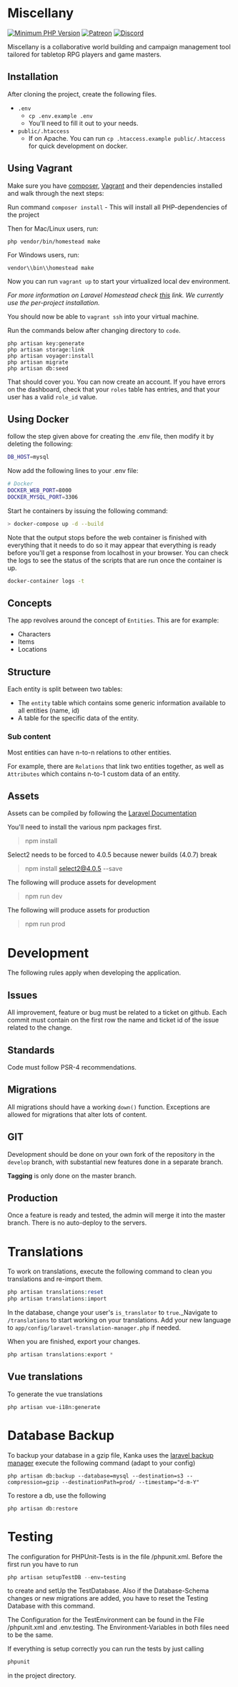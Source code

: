 # Miscellany

[![Minimum PHP Version](http://img.shields.io/badge/php-%3E%3D%207.3-8892BF.svg)](https://php.net/)
[![Patreon](https://img.shields.io/badge/Patreon-Support-orange.svg)](https://patreon.com/kankaio)
[![Discord](https://img.shields.io/discord/413623253366603777.svg)](https://discord.gg/rhsyZJ4)

Miscellany is a collaborative world building and campaign management tool tailored for tabletop RPG players and game masters.

## Installation

After cloning the project, create the following files.

* `.env`
  * `cp .env.example .env`
  * You'll need to fill it out to your needs.
* `public/.htaccess`
  * If on Apache. You can run `cp .htaccess.example public/.htaccess` for quick development on docker.


## Using Vagrant
Make sure you have [composer](https://getcomposer.org), [Vagrant](https://www.vagrantup.com/) and their dependencies installed and walk through the next steps:

Run command `composer install` - This will install all PHP-dependencies of the project

Then for Mac/Linux users, run:

`php vendor/bin/homestead make`

For Windows users, run:

`vendor\\bin\\homestead make`

Now you can run `vagrant up` to start your virtualized local dev environment.

_For more information on Laravel Homestead check [this](https://laravel.com/docs/5.8/homestead) link. We currently use the per-project installation._

You should now be able to `vagrant ssh` into your virtual machine.

Run the commands below after changing directory to `code`.

```
php artisan key:generate
php artisan storage:link
php artisan voyager:install
php artisan migrate
php artisan db:seed
```

That should cover you. You can now create an account. If you have errors on the dashboard, check that your `roles` table has entries, and that your user has a valid `role_id` value.

## Using Docker
follow the step given above for creating the .env file, then modify it by deleting the following:
```bash
DB_HOST=mysql
```
Now add the following lines to your .env file:
```bash
# Docker
DOCKER_WEB_PORT=8000
DOCKER_MYSQL_PORT=3306
```
Start he containers by issuing the following command:
```bash
> docker-compose up -d --build
```
Note that the output stops before the web container is finished with everything that it needs to do so it may appear that everything is ready before you'll get a response from localhost in your browser. You can check the logs to see the status of the scripts that are run once the container is up.
```bash
docker-container logs -t
```


## Concepts

The app revolves around the concept of `Entities`. This are for example:

* Characters
* Items
* Locations

## Structure

Each entity is split between two tables:

* The `entity` table which contains some generic information available to all entities (name, id)
* A table for the specific data of the entity.

### Sub content
Most entities can have n-to-n relations to other entities.

For example, there are `Relations` that link two entities together, as well as `Attributes` which contains n-to-1 custom data of an entity.

## Assets

Assets can be compiled by following the [Laravel Documentation](https://laravel.com/docs/5.6/mix)

You'll need to install the various npm packages first.
> npm install

Select2 needs to be forced to 4.0.5 because newer builds (4.0.7) break

> npm install select2@4.0.5 --save

The following will produce assets for development

> npm run dev

The following will produce assets for production

> npm run prod

# Development

The following rules apply when developing the application.

## Issues

All improvement, feature or bug must be related to a ticket on github. Each commit must contain on the first row the name and ticket id of the issue related to the change.

## Standards

Code must follow PSR-4 recommendations.

## Migrations

All migrations should have a working `down()` function. Exceptions are allowed for migrations that alter lots of content.

## GIT

Development should be done on your own fork of the repository in the `develop` branch, with substantial new features done in a separate branch.

**Tagging** is only done on the master branch.

## Production

Once a feature is ready and tested, the admin will merge it into the master branch. There is no auto-deploy to the servers.

# Translations

To work on translations, execute the following command to clean you translations and re-import them.

```php
php artisan translations:reset
php artisan translations:import
```

In the database, change your user's `is_translator` to `true`._Navigate to `/translations` to start working on your translations. Add your new language to `app/config/laravel-translation-manager.php` if needed.

When you are finished, export your changes.

```php
php artisan translations:export *
```

## Vue translations

To generate the vue translations

    php artisan vue-i18n:generate

# Database Backup

To backup your database in a gzip file, Kanka uses the [laravel backup manager](https://github.com/backup-manager/larave) execute the following command (adapt to your config)

    php artisan db:backup --database=mysql --destination=s3 --compression=gzip --destinationPath=prod/ --timestamp="d-m-Y"


To restore a db, use the following

    php artisan db:restore

# Testing

The configuration for PHPUnit-Tests is in the file /phpunit.xml.
Before the first run you have to run
```php
php artisan setupTestDB --env=testing
```
to create and setUp the TestDatabase. Also if the Database-Schema changes or new migrations are added, you have to reset the Testing Database with this command.

The Configuration for the TestEnvironment can be found in the File /phpunit.xml and .env.testing.
The Environment-Variables in both files need to be the same.

If everything is setup correctly you can run the tests by just calling
```php
phpunit
```
in the project directory.
